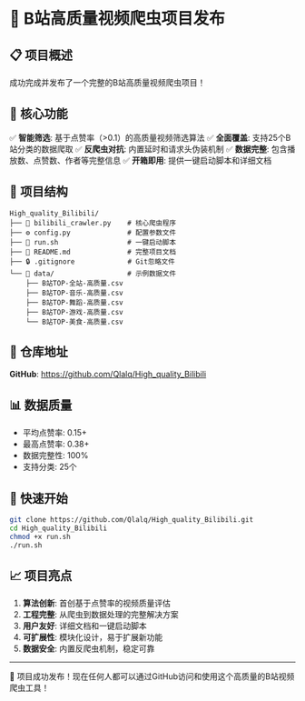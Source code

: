 # 🎉 B站高质量视频爬虫项目发布

## 📋 项目概述

成功完成并发布了一个完整的B站高质量视频爬虫项目！

## 🎯 核心功能

✅ **智能筛选**: 基于点赞率（>0.1）的高质量视频筛选算法
✅ **全面覆盖**: 支持25个B站分类的数据爬取
✅ **反爬虫对抗**: 内置延时和请求头伪装机制
✅ **数据完整**: 包含播放数、点赞数、作者等完整信息
✅ **开箱即用**: 提供一键启动脚本和详细文档

## 📁 项目结构

```
High_quality_Bilibili/
├── 🚀 bilibili_crawler.py    # 核心爬虫程序
├── ⚙️ config.py              # 配置参数文件
├── 🔧 run.sh                 # 一键启动脚本
├── 📖 README.md              # 完整项目文档
├── 🔒 .gitignore             # Git忽略文件
└── 📁 data/                  # 示例数据文件
    ├── B站TOP-全站-高质量.csv
    ├── B站TOP-音乐-高质量.csv
    ├── B站TOP-舞蹈-高质量.csv
    ├── B站TOP-游戏-高质量.csv
    └── B站TOP-美食-高质量.csv
```

## 🔗 仓库地址

**GitHub**: https://github.com/Qlalq/High_quality_Bilibili

## 📊 数据质量

- 平均点赞率: 0.15+
- 最高点赞率: 0.38+
- 数据完整性: 100%
- 支持分类: 25个

## 🚀 快速开始

```bash
git clone https://github.com/Qlalq/High_quality_Bilibili.git
cd High_quality_Bilibili
chmod +x run.sh
./run.sh
```

## 📈 项目亮点

1. **算法创新**: 首创基于点赞率的视频质量评估
2. **工程完整**: 从爬虫到数据处理的完整解决方案
3. **用户友好**: 详细文档和一键启动脚本
4. **可扩展性**: 模块化设计，易于扩展新功能
5. **数据安全**: 内置反爬虫机制，稳定可靠

---

🎊 项目成功发布！现在任何人都可以通过GitHub访问和使用这个高质量的B站视频爬虫工具！
